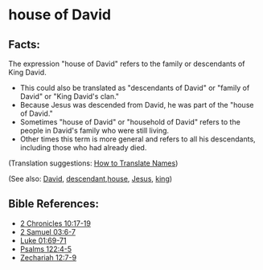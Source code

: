 # house of David #

## Facts: ##

The expression "house of David" refers to the family or descendants of King David. 

* This could also be translated as "descendants of David" or "family of David" or "King David's clan."
* Because Jesus was descended from David, he was part of the "house of David."
* Sometimes "house of David" or "household of David" refers to the people in David's family who were still living.
* Other times this term is more general and refers to all his descendants, including those who had already died.

(Translation suggestions: [How to Translate Names](en/ta-vol1/translate/man/translate-names))

(See also: [David](../other/david.md), [descendant](../other/descendant.md),[house](../other/house.md), [Jesus](../kt/jesus.md), [king](../other/king.md))

## Bible References: ##

* [2 Chronicles 10:17-19](en/tn/2ch/help/10/17)
* [2 Samuel 03:6-7](en/tn/2sa/help/03/06)
* [Luke 01:69-71](en/tn/luk/help/01/69)
* [Psalms 122:4-5](en/tn/psa/help/122/04)
* [Zechariah 12:7-9](en/tn/zec/help/12/07)